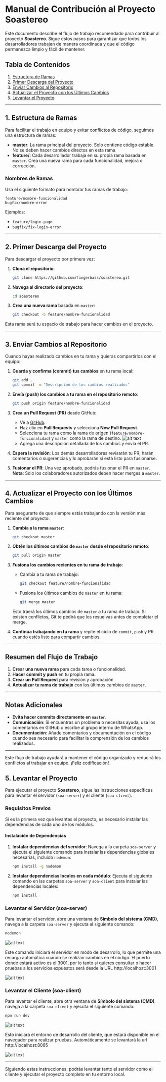 
# Manual de Contribución al Proyecto Soastereo

Este documento describe el flujo de trabajo recomendado para contribuir al proyecto **Soastereo**. Sigue estos pasos para garantizar que todos los desarrolladores trabajen de manera coordinada y que el código permanezca limpio y fácil de mantener.

## Tabla de Contenidos
1. [Estructura de Ramas](#1-estructura-de-ramas)
2. [Primer Descarga del Proyecto](#2-primer-descarga-del-proyecto)
3. [Enviar Cambios al Repositorio](#3-enviar-cambios-al-repositorio)
4. [Actualizar el Proyecto con los Últimos Cambios](#4-actualizar-el-proyecto-con-los-últimos-cambios)
5. [Levantar el Proyecto](#5-levantar-el-proyecto)
---

## 1. Estructura de Ramas

Para facilitar el trabajo en equipo y evitar conflictos de código, seguimos una estructura de ramas:

- **master**: La rama principal del proyecto. Solo contiene código estable. No se deben hacer cambios directos en esta rama.
- **feature/<nombre-funcionalidad>**: Cada desarrollador trabaja en su propia rama basada en `master`. Crea una nueva rama para cada funcionalidad, mejora o corrección.

### Nombres de Ramas
Usa el siguiente formato para nombrar tus ramas de trabajo:

```plaintext
feature/nombre-funcionalidad
bugfix/nombre-error
```

Ejemplos:
- `feature/login-page`
- `bugfix/fix-login-error`

---

## 2. Primer Descarga del Proyecto

Para descargar el proyecto por primera vez:

1. **Clona el repositorio**:

   ```bash
   git clone https://github.com/fingerbass/soastereo.git
   ```

2. **Navega al directorio del proyecto**:

   ```bash
   cd soastereo
   ```

3. **Crea una nueva rama** basada en `master`:

   ```bash
   git checkout -b feature/nombre-funcionalidad
   ```

Esta rama será tu espacio de trabajo para hacer cambios en el proyecto.

---

## 3. Enviar Cambios al Repositorio

Cuando hayas realizado cambios en tu rama y quieras compartirlos con el equipo:

1. **Guarda y confirma (commit) tus cambios** en tu rama local:

   ```bash
   git add .
   git commit -m "Descripción de los cambios realizados"
   ```

2. **Envía (push) los cambios a tu rama en el repositorio remoto**:

   ```bash
   git push origin feature/nombre-funcionalidad
   ```

3. **Crea un Pull Request (PR)** desde GitHub:
   - Ve a [GitHub](https://github.com/fingerbass/soastereo).
   - Haz clic en **Pull Requests** y selecciona **New Pull Request**.
   - Selecciona tu rama como la rama de origen (`feature/nombre-funcionalidad`) y `master` como la rama de destino.
   ![alt text](pull-request.png)
   - Agrega una descripción detallada de los cambios y envía el PR.

4. **Espera la revisión**: Los demás desarrolladores revisarán tu PR, harán comentarios o sugerencias y lo aprobarán si está listo para fusionarse.

5. **Fusionar el PR**: Una vez aprobado, podrás fusionar el PR en `master`. **Nota**: Solo los colaboradores autorizados deben hacer merges a `master`.

---

## 4. Actualizar el Proyecto con los Últimos Cambios

Para asegurarte de que siempre estás trabajando con la versión más reciente del proyecto:

1. **Cambia a la rama `master`**:

   ```bash
   git checkout master
   ```

2. **Obtén los últimos cambios de `master` desde el repositorio remoto**:

   ```bash
   git pull origin master
   ```

3. **Fusiona los cambios recientes en tu rama de trabajo**:
   - Cambia a tu rama de trabajo:

     ```bash
     git checkout feature/nombre-funcionalidad
     ```

   - Fusiona los últimos cambios de `master` en tu rama:

     ```bash
     git merge master
     ```

   Esto traerá los últimos cambios de `master` a tu rama de trabajo. Si existen conflictos, Git te pedirá que los resuelvas antes de completar el merge.

4. **Continúa trabajando en tu rama** y repite el ciclo de `commit`, `push` y PR cuando estés listo para compartir cambios.

---

## Resumen del Flujo de Trabajo

1. **Crear una nueva rama** para cada tarea o funcionalidad.
2. **Hacer commit y push** en tu propia rama.
3. **Crear un Pull Request** para revisión y aprobación.
4. **Actualizar tu rama de trabajo** con los últimos cambios de `master`.

---

## Notas Adicionales

- **Evita hacer commits directamente en `master`**.
- **Comunicación**: Si encuentras un problema o necesitas ayuda, usa los comentarios en GitHub o escríbe al grupo interno de WhatsApp.
- **Documentación**: Añade comentarios y documentación en el código cuando sea necesario para facilitar la comprensión de los cambios realizados.

---

Este flujo de trabajo ayudará a mantener el código organizado y reducirá los conflictos al trabajar en equipo. ¡Feliz codificación!


## 5. Levantar el Proyecto

Para ejecutar el proyecto **Soastereo**, sigue las instrucciones específicas para levantar el servidor (`soa-server`) y el cliente (`soa-client`).

### Requisitos Previos

Si es la primera vez que levantas el proyecto, es necesario instalar las dependencias de cada uno de los módulos.

#### Instalación de Dependencias

1. **Instalar dependencias del servidor**: Navega a la carpeta `soa-server` y ejecuta el siguiente comando para instalar las dependencias globales necesarias, incluido `nodemon`:

   ```bash
   npm install -g nodemon
   ```

2. **Instalar dependencias locales en cada módulo**: Ejecuta el siguiente comando en las carpetas `soa-server` y `soa-client` para instalar las dependencias locales:

   ```bash
   npm install
   ```

### Levantar el Servidor (soa-server)

Para levantar el servidor, abre una ventana de **Símbolo del sistema (CMD)**, navega a la carpeta `soa-server` y ejecuta el siguiente comando:

```bash
nodemon
```

![alt text](run-server-1.png)

Este comando iniciará el servidor en modo de desarrollo, lo que permite una recarga automática cuando se realizan cambios en el código. El puerto donde estará activo es el 3001, por lo tanto si quieres consultar o hacer pruebas a los servicios expuestos será desde la URL http://localhost:3001

![alt text](run-server-2.png)

### Levantar el Cliente (soa-client)

Para levantar el cliente, abre otra ventana de **Símbolo del sistema (CMD)**, navega a la carpeta `soa-client` y ejecuta el siguiente comando:

```bash
npm run dev
```

![alt text](run-client.png)

Esto iniciará el entorno de desarrollo del cliente, que estará disponible en el navegador para realizar pruebas. Automáticamente se levantará la url http://localhost:8065

![alt text](run-client-2.png)

---

Siguiendo estas instrucciones, podrás levantar tanto el servidor como el cliente y ejecutar el proyecto completo en tu entorno local.